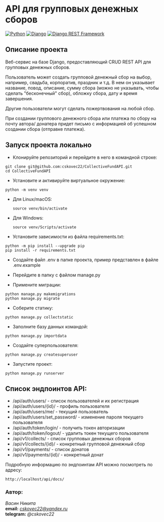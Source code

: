 # API для групповых денежных сборов

[![Python](https://img.shields.io/badge/-Python-464646?style=flat&logo=Python&logoColor=56C0C0&color=008080)](https://www.python.org/)
[![Django](https://img.shields.io/badge/-Django-464646?style=flat&logo=Django&logoColor=56C0C0&color=008080)](https://www.djangoproject.com/)
[![Django REST Framework](https://img.shields.io/badge/-Django%20REST%20Framework-464646?style=flat&logo=Django%20REST%20Framework&logoColor=56C0C0&color=008080)](https://www.django-rest-framework.org/)


## Описание проекта

Веб-сервис на базе Django, предоставляющий CRUD REST API для групповых денежных сборов.

Пользователь может создать групповой денежный сбор на выбор, например, свадьба, корпоратив, праздник и т.д. В нем он указывает название, повод, описание, сумму сбора (можно не указывать, чтобы сделать "бесконечный" сбор), обложку сбора, дату и время завершения.

Другие пользователи могут сделать пожертвования на любой сбор.

При создании группового денежного сбора или платежа по сбору на почту автора/
донатера придет письмо с информацией об успешном создании сбора (отправке платежа). 


## Запуск проекта локально

- Клонируйте репозиторий и перейдите в него в командной строке:
```
git clone git@github.com:cskovec22/CollectiveFundAPI.git
cd CollectiveFundAPI
```

- Установите и активируйте виртуальное окружение:

```
python -m venv venv
```

- Для Linux/macOS:

    ```
    source venv/bin/activate
    ```

- Для Windows:

    ```
    source venv/Scripts/activate
    ```

- Установите зависимости из файла requirements.txt:

```
python -m pip install --upgrade pip
pip install -r requirements.txt
```

- Создайте файл .env в папке проекта, пример представлен в файле .env.example  


- Перейдите в папку с файлом manage.py


- Примените миграции:
```
python manage.py makemigrations
python manage.py migrate
```

- Соберите статику:
```
python manage.py collectstatic
```

- Заполните базу данных командой:
```
python manage.py importdata
```

- Создайте суперпользователя:
```
python manage.py createsuperuser
```

- Запустите проект:
```
python manage.py runserver
```


## Список эндпоинтов API:

- /api/auth/users/ - список пользователей и их регистрация
- /api/auth/users/{id}/ - профиль пользователя
- /api/auth/users/me/ - текущий пользователь
- /api/auth/users/set_password/ - изменение пароля текущего пользователя
- /api/auth/token/login/ - получить токен авторизации
- /api/auth/token/logout/ - удалить токен текущего пользователя
- /api/v1/collects/ - список групповых денежных сборов
- /api/v1/collects/{id}/ - конкретный групповой денежный сбор
- /api/v1/payments/ - список донатов
- /api/v1/payments/{id}/ - конкретный донат


Подробную информацию по эндпоинтам API можно посмотреть по адресу:
```
http://localhost/api/docs/
```


### Автор:  
*Васин Никита*  
**email:** *cskovec22@yandex.ru*  
**telegram:** *@cskovec22*